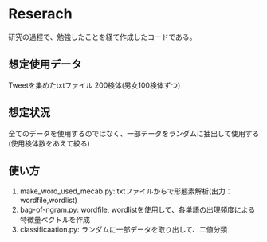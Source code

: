 # Reserach

研究の過程で、勉強したことを経て作成したコードである。

## 想定使用データ

Tweetを集めたtxtファイル 200検体(男女100検体ずつ)

## 想定状況
全てのデータを使用するのではなく、一部データをランダムに抽出して使用する(使用検体数をあえて絞る)

## 使い方

1. make_word_used_mecab.py: txtファイルからで形態素解析(出力：wordfile,wordlist)
2. bag-of-ngram.py: wordfile, wordlistを使用して、各単語の出現頻度による特徴量ベクトルを作成
3. classificaation.py: ランダムに一部データを取り出して、二値分類
